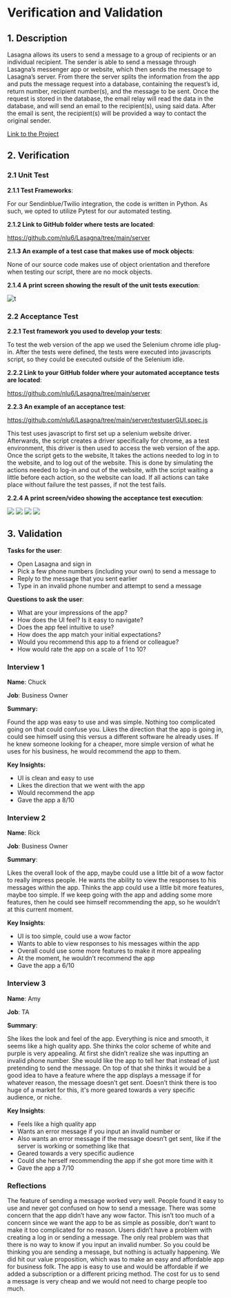# Verification and Validation

## 1. Description

Lasagna allows its users to send a message to a group of recipients or an individual recipient. The sender is able to send a message through Lasagna’s messenger app or website, which then sends the message to Lasagna’s server. From there the server splits the information from the app and puts the message request into a database, containing the request’s id, return number, recipient number(s), and the message to be sent. Once the request is stored in the database, the email relay will read the data in the database, and will send an email to the recipient(s), using said data. After the email is sent, the recipient(s) will be provided a way to contact the original sender.

[Link to the Project](https://github.com/nlu6/Lasagna)


## 2. Verification

### 2.1 Unit Test

**2.1.1 Test Frameworks**:

For our Sendinblue/Twilio integration, the code is written in Python. As such, we opted to utilize Pytest for our automated testing.

**2.1.2 Link to GitHub folder where tests are located**:

https://github.com/nlu6/Lasagna/tree/main/server 

**2.1.3 An example of a test case that makes use of mock objects**:

None of our source code makes use of object orientation and therefore when testing our script, there are no mock objects. 

**2.1.4 A print screen showing the result of the unit tests execution**:

![t](https://user-images.githubusercontent.com/32278209/227860222-908d0005-136b-4278-8377-fc5ada6bf054.jpg)


### 2.2 Acceptance Test

**2.2.1 Test framework you used to develop your tests**:

To test the web version of the app we used the Selenium chrome idle plug-in. After the tests were defined, the tests were executed into javascripts script, so they could be executed outside of the Selenium idle.


**2.2.2 Link to your GitHub folder where your automated acceptance tests are located**:

https://github.com/nlu6/Lasagna/tree/main/server

**2.2.3 An example of an acceptance test**:

https://github.com/nlu6/Lasagna/tree/main/server/testuserGUI.spec.js

This test uses javascript to first set up a selenium website driver. Afterwards, the script creates a driver specifically for chrome, as a test environment, this driver is then used to access the web version of the app. Once the script gets to the website, It takes the actions needed to log in to the website, and to log out of the website. This is done by simulating the actions needed to log-in and out of the website, with the script waiting a little before each action, so the website can load. If all actions can take place without failure the test passes, if not the test fails.


**2.2.4 A print screen/video showing the acceptance test execution**:

<img src="d7Img1.jpg"/>
<img src="d7Img2.jpg"/>
<img src="d7Img3.jpg"/>
<img src="d7Img4.jpg"/>

## 3. Validation

**Tasks for the user**:

- Open Lasagna and sign in
- Pick a few phone numbers (including your own) to send a message to
- Reply to the message that you sent earlier
- Type in an invalid phone number and attempt to send a message

**Questions to ask the user**:
- What are your impressions of the app?
- How does the UI feel? Is it easy to navigate?
- Does the app feel intuitive to use?
- How does the app match your initial expectations?
- Would you recommend this app to a friend or colleague?
- How would rate the app on a scale of 1 to 10?


### Interview 1

**Name**: Chuck

**Job**: Business Owner

**Summary:**

Found the app was easy to use and was simple. Nothing too complicated going on that could confuse you. Likes the direction that the app is going in, could see himself using this versus a different software he already uses. If he knew someone looking for a cheaper, more simple version of what he uses for his business, he would recommend the app to them.

**Key Insights:**

- UI is clean and easy to use
- Likes the direction that we went with the app
- Would recommend the app
- Gave the app a 8/10


### Interview 2

**Name**: Rick

**Job**: Business Owner

**Summary**:

Likes the overall look of the app, maybe could use a little bit of a wow factor to really impress people. He wants the ability to view the responses to his messages within the app. Thinks the app could use a little bit more features, maybe too simple. If we keep going with the app and adding some more features, then he could see himself recommending the app, so he wouldn’t at this current moment. 

**Key Insights**:
- UI is too simple, could use a wow factor
- Wants to able to view responses to his messages within the app 
- Overall could use some more features to make it more appealing 
- At the moment, he wouldn’t recommend the app 
- Gave the app a 6/10

### Interview 3

**Name**: Amy

**Job**: TA

**Summary**:

She likes the look and feel of the app. Everything is nice and smooth, it seems like a high quality app. She thinks the color scheme of white and purple is very appealing. At first she didn’t realize she was inputting an invalid phone number. She would like the app to tell her that instead of just pretending to send the message. On top of that she thinks it would be a good idea to have a feature where the app displays a message if for whatever reason, the message doesn’t get sent. Doesn’t think there is too huge of a market for this, it's more geared towards a very specific audience, or niche. 

**Key Insights**:

- Feels like a high quality app
- Wants an error message if you input an invalid number or
- Also wants an error message if the message doesn’t get sent, like if the server is working or something like that
- Geared towards a very specific audience
- Could she herself recommending the app if she got more time with it
- Gave the app a 7/10

### Reflections

The feature of sending a message worked very well. People found it easy to use and never got confused on how to send a message. There was some concern that the app didn’t have any wow factor. This isn’t too much of a concern since we want the app to be as simple as possible, don’t want to make it too complicated for no reason. Users didn’t have a problem with creating a log in or sending a message. The only real problem was that there is no way to know if you input an invalid number. So you could be thinking you are sending a message, but nothing is actually happening. We did hit our value proposition, which was to make an easy and affordable app for business folk. The app is easy to use and would be affordable if we added a subscription or a different pricing method. The cost for us to send a message is very cheap and we would not need to charge people too much. 